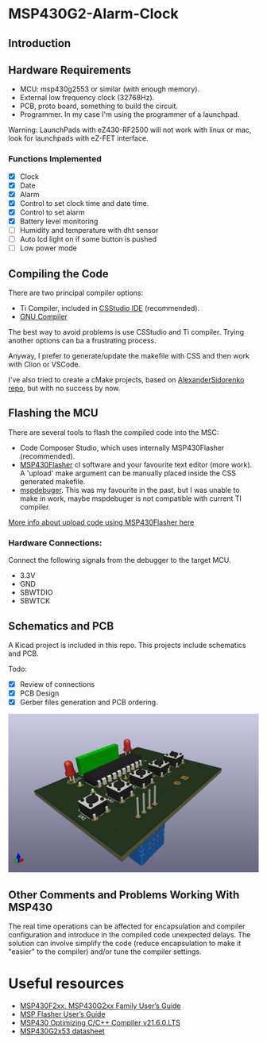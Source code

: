 # MSP430G2-Alarm-Clock

## Introduction

## Hardware Requirements

 - MCU: msp430g2553 or similar (with enough memory).
 - External low frequency clock (32768Hz).
 - PCB, proto board, something to build the circuit.
 - Programmer. In my case I'm using the programmer of a launchpad.

Warning: LaunchPads with eZ430-RF2500 will not work with linux or mac, look for launchpads with eZ-FET interface.

### Functions Implemented

 - [X] Clock
 - [X] Date
 - [X] Alarm
 - [X] Control to set clock time and date time.
 - [X] Control to set alarm
 - [X] Battery level monitoring
 - [ ] Humidity and temperature with dht sensor
 - [ ] Auto lcd light on if some button is pushed
 - [ ] Low power mode

## Compiling the Code

There are two principal compiler options:
 * Ti Compiler, included in [CSStudio IDE](https://www.ti.com/tool/CCSTUDIO) (recommended).
 * [GNU Compiler](https://www.ti.com/tool/MSP430-GCC-OPENSOURCE) 

The best way to avoid problems is use CSStudio and Ti compiler. Trying another options can ba a frustrating process.

Anyway, I prefer to generate/update the makefile with CSS and then work with Clion or VSCode.

I've also tried to create a cMake projects, based on [AlexanderSidorenko repo](https://github.com/AlexanderSidorenko/msp-cmake), but with no success by now.

## Flashing the MCU
There are several tools to flash the compiled code into the MSC:
 * Code Composer Studio, which uses internally MSP430Flasher (recommended).
 * [MSP430Flasher](https://www.ti.com/tool/MSP430-FLASHER) cl software and your favourite text editor (more work). A 'upload' make argument can be manually placed inside the CSS generated makefile.
 * [mspdebuger](https://dlbeer.co.nz/mspdebug/). This was my favourite in the past, but I was unable to make in work, maybe mspdebuger is not compatible with current TI compiler.

[More info about upload code using MSP430Flasher here](https://github.com/mafdezmoreno/Testing_MSP430G2)

### Hardware Connections:

Connect the following signals from the debugger to the target MCU.

 * 3.3V
 * GND
 * SBWTDIO
 * SBWTCK

## Schematics and PCB

A Kicad project is included in this repo. This projects include schematics and PCB.

Todo:
 - [X] Review of connections
 - [X] PCB Design
 - [X] Gerber files generation and PCB ordering.

![alt text](PCB_A_C/PCB_A_C.jpg)

## Other Comments and Problems Working With MSP430

The real time operations can be affected for encapsulation and compiler configuration and introduce in the compiled code unexpected delays. The solution can involve simplify the code (reduce encapsulation to make it "easier" to the compiler) and/or tune the compiler settings.

# Useful resources

 - [MSP430F2xx, MSP430G2xx Family User’s Guide](https://www.ti.com/lit/ug/slau144k/slau144k.pdf?ts=1694900974657&ref_url=https%253A%252F%252Fwww.ti.com%252Fproduct%252FMSP430F2418)
 - [MSP Flasher User’s Guide](https://www.ti.com/lit/ug/slau654e/slau654e.pdf?ts=1694985823973&ref_url=https%253A%252F%252Fwww.google.com%252F)
 - [MSP430 Optimizing C/C++ Compiler v21.6.0.LTS](https://www.ti.com/lit/ug/slau132y/slau132y.pdf?ts=1695037938667)
 - [MSP430G2x53 datasheet](https://www.ti.com/lit/ds/symlink/msp430g2553.pdf?ts=1695283635994&ref_url=https%253A%252F%252Fwww.ti.com%252Fproduct%252FMSP430G2553)